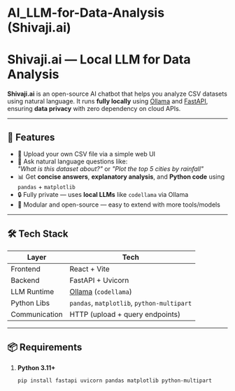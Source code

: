 # AI_LLM-for-Data-Analysis (Shivaji.ai)

# Shivaji.ai — Local LLM for Data Analysis

**Shivaji.ai** is an open-source AI chatbot that helps you analyze CSV datasets using natural language. It runs **fully locally** using [Ollama](https://ollama.com/) and [FastAPI](https://fastapi.tiangolo.com/), ensuring **data privacy** with zero dependency on cloud APIs.

---

## 🚀 Features

- 📂 Upload your own CSV file via a simple web UI
- 💬 Ask natural language questions like:  
  _"What is this dataset about?"_ or _"Plot the top 5 cities by rainfall"_
- 📊 Get **concise answers**, **explanatory analysis**, and **Python code** using `pandas` + `matplotlib`
- 🔒 Fully private — uses **local LLMs** like `codellama` via Ollama
- 🧱 Modular and open-source — easy to extend with more tools/models

---

## 🛠️ Tech Stack

| Layer         | Tech                      |
|---------------|---------------------------|
| Frontend      | React + Vite              |
| Backend       | FastAPI + Uvicorn         |
| LLM Runtime   | [Ollama](https://ollama.com/) (`codellama`) |
| Python Libs   | `pandas`, `matplotlib`, `python-multipart` |
| Communication | HTTP (upload + query endpoints) |

---

## 📦 Requirements

1. **Python 3.11+**

   ```bash
   pip install fastapi uvicorn pandas matplotlib python-multipart

